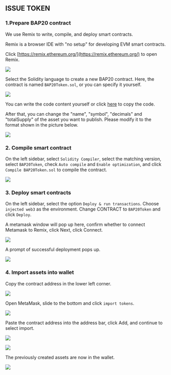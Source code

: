 ## ISSUE TOKEN

### 1.Prepare BAP20 contract

We use Remix to write, compile, and deploy smart contracts.

Remix is a browser IDE with "no setup" for developing EVM smart contracts.

Click [https://remix.ethereum.org/](https://remix.ethereum.org/) to open Remix.

![](../img/03/issue1.png)

Select the Solidity language to create a new BAP20 contract. Here, the contract is named `BAP20Token.sol`, or you can specify it yourself.

![](../img/03/issue2.png)

You can write the code content yourself or click [here](https://github.com/Bytom/bmc-genesis-contract/blob/main/contracts/bap20_template/BAP20Token.template) to copy the code.

After that, you can change the "name", "symbol", "decimals" and "totalSupply" of the asset you want to publish. Please modify it to the format shown in the picture below.

![](../img/03/issue3.png)

### 2. Compile smart contract

On the left sidebar, select `Solidity Compiler`, select the matching version, select `BAP20Token`, check `Auto compile` and `Enable optimization`, and click `Compile BAP20Token.sol` to compile the contract.

![](../img/03/issue4.png)

### 3. Deploy smart contracts

On the left sidebar, select the option `Deploy & run transactions`. Choose `injected web3` as the environment. Change CONTRACT to `BAP20Token` and click `Deploy`.

A metamask window will pop up here, confirm whether to connect Metamask to Remix, click Next, click Connect.

![](../img/03/issue5.png)

A prompt of successful deployment pops up.

![](../img/03/issue6.png)

### 4. Import assets into wallet

Copy the contract address in the lower left corner.

![](../img/03/issue7.png)

Open MetaMask, slide to the bottom and click `import tokens`.

![](../img/03/issue8.png)

Paste the contract address into the address bar, click Add, and continue to select import.

![](../img/03/issue9.png)

![](../img/03/issue10.png)

The previously created assets are now in the wallet.

![](../img/03/issue11.png)
